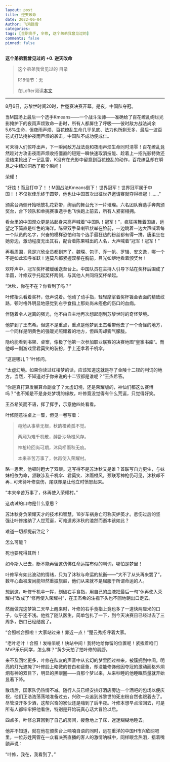 ```yaml
---
layout: post
title: 逆天改命
date: 2022-06-04
Author: 飞鸿踏雪
categories:
tags: [全职高手, 伞修, 这个弟弟我曾见过的]
comments: false
pinned: false
---
```


**这个弟弟我曾见过的 +0. 逆天改命**

<!-- more -->

> 这个弟弟我曾见过的 目录
> 
> R18情节：无
> 
> 在Lofter阅读[本文](https://iris2020.lofter.com/post/2457e4_2b59fb104)

***

8月6日，苏黎世时间20时，世邀赛决赛开幕。是夜，中国队夺冠。

当M国场上最后一个选手Kmeans——一个战斗法师——准确给了百花缭乱绚烂光影掩护下的夜雨声烦致命一击时，所有人都屏住了呼吸——彼时敌方战法尚余5.6%生命，但夜雨声烦、百花缭乱生命几乎见底、法力也所剩无多，最后一波百花式打法掩护夜雨声烦的袭击，中国队不成功便成仁。

可未待人们惊呼出声，下一瞬间敌方战法竟和夜雨声烦生命同时清零！百花缭乱竟然趁对方攻击夜雨声烦收招僵直的短短一瞬快速取消技能、趁着上一招光影特效还没结束抢出了一记乱雷，K没有在光影中留意到百花缭乱的动作，百花缭乱却在瞬息之中精准洞悉了那个瞬间！

荣耀！

“好炫！而且打中了！！M国战法Kmeans倒下！世界冠军！世界冠军属于中国！！不仅张佳乐终于圆梦，他也让中国首次出征世界邀请赛就夺得桂冠！……”

颁奖台两侧开始喷放礼花彩带，绚丽的舞台光下一片璀璨。六名团队赛选手奔向颁奖台，台下领队和单挑赛事选手也飞快跑上前去，所有人紧密相拥。

看台里的中国观众更是站起身来高声喊着“中国队！冠军！”，疯狂挥舞着国旗，远望之下简直是红色的海洋。陈果双手呈喇叭状举在脸前，一边跳着一边大声喊着每一个队员的名字，兴奋的模样恐怕和每个选手最狂热的粉丝都有得一拼。唐柔坐在她旁边，激动程度无出其右，配合着陈果喊出的人名，大声喊着“冠军！冠军！”

再看周围，竟是兴欣全员都到齐了。魏琛、包子、乔一帆、罗辑、安文逸，哪一个不是如此欢呼雀跃！连莫凡都紧握双拳在胸前，目光如炬地看着颁奖台！

欢呼声中，冠军奖杯被缓缓送至台上。中国队员在主持人引导下站在奖杯后围成了半圆，叶修双手托起奖杯两侧，与其他人共同将奖杯举起。

“沐秋，你在不在？你看到了吗？”

叶修抬头看着奖杯，低声说着。他动了动手指，轻轻摩挲着奖杯镀金表面的精致纹路，顿时格外明显地感觉到右手食指上那处尚未痊愈的伤口的血痂。

伴随着令人迷离的强光，他不由自主地再次想起刚到苏黎世时的奇怪梦境。

他梦到了王杰希。但这不是重点，重点是他梦到王杰希带他去了一个奇怪的地方，一个同样是明黄色的强暖光照耀着的地方，但四周却雾气朦胧。

隐约能看到书架、桌案，像极了他第一次参加职业联赛的决赛地图“皇家书库”。而他却一副游戏里君莫笑的装扮，手上还拿着千机伞。

“这是哪儿？”叶修问。

“太虚幻境。如果你读过红楼梦的话，应该知道这就是存了金陵十二钗的判词的地方。当然，不知道对于你来说的十二钗都是谁呢？”王杰希答。

“你是真打算发展算命副业了？太虚幻境，还是荣耀版的，神仙们都这么赛博吗？”也不知是不是身处梦境的缘故，叶修竟没觉得有什么荒诞，只觉得好笑。

王杰希笑而不语，挥了挥手，示意他四处看看。

叶修随意往桌上一瞥，但见一卷写着：

> 黾勉从事草无根，秋韵橙黄孤不觉。
> 
> 两厢为难千机散，醉卧沙场橙风存。
> 
> 神枪轮回尚可期，沐风栉雨秋无痕。
> 
> 本来辛苦万事了，休再使入荣耀村。

略一思索，他顿时瞪大了双眼。这写得不是苏沐秋又是谁？首联写自力更生，与妹妹相依为命，颔联涉及千机伞、君莫笑、沐雨橙风，颈联写神枪仍可见，沐秋却不再…可未待叶修哀伤，尾联却是让他立时愤怒起来。

“本来辛苦万事了，休再使入荣耀村。”

这劝诫的口吻是什么意思？

苏沐秋身负荣耀天才的技术和智慧，18岁车祸身亡可称天妒英才。悲伤过后的坚强让叶修接纳了人世荒诞，可难道苏沐秋的溘然而逝本该如此？

难道一切都提前注定？

怎么可能？

死也要死得其所！

如今斯人已去，断不能再留这仿佛任命运摆布似的判词，哪怕是梦里！

叶修罕有如此波动的情绪，只为了沐秋与命运的抗衡——“大不了从头再来罢了”，数年心血被废尚能坦然重振旗鼓，他们从来就不是屈服于所谓命运的人。

想到这，叶修千机伞一挥，划破右手食指，用自己的血液把最后一句“休再使入荣耀村”改成了“修再使入荣耀村”，在王杰希的注视下头也不回地朝出口走去。

然而做完这梦第二天早上醒来时，叶修的右手食指上竟也多了一道快两厘米的口子，似乎还不浅。他找了随队医生，简单包扎了一下，到今天决赛日已经过去了三周多，伤口已经结痂了。

“合照啦合照啦！大家站过来！靠近一点！”楚云秀招呼着大家。

“老叶老叶！合照！发啥呆呢！快站中间！我特地给你留的位置呢！紧挨着咱们MVP乐乐同学，怎么样？”黄少天拍了拍叶修的肩膀。

来不及回忆更多，叶修在队友的声音中从玄幻的梦里回过神来，被簇拥到中间。明亮的灯光遮掩了叶修脸上略微的苍白和疲惫，却没能修饰他因夺冠的激动而格外炯炯有神的双目下，明显的黑眼圈——自那个梦以来，从来秒睡的他睡眠质量就开始显著下降。

散场后，国家队仍热情不减。随行人员已经安排好酒店旁边一个酒吧的包场以便庆祝，他们正浩浩荡荡地准备过去，兴欣一众追到苏黎世的死忠粉自然也跟着去了。尽管没开多少酒，这帮兴奋的家伙还是嗨到了后半夜。叶修本想早点溜回去，可是所有人都牢牢把他看住，特别是开始玩真心话大冒险以后。

四点多，叶修总算回到了自己的房间，疲惫地上了床，迷迷糊糊地睡去。

他并不知道，就在他在颁奖台上喃喃自语的同时，远在重洋的中国H市兴欣网吧里，一位苏姓网管在一众看决赛直播的客人的激情呐喊中，同样眼含热泪，捂着嘴颤声说：

“叶修，我在，我看到了。”

